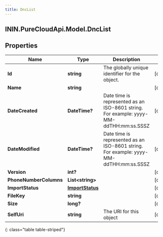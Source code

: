 ```yaml
---
title: DncList
---
```

## ININ.PureCloudApi.Model.DncList

## Properties

|Name | Type | Description | Notes|
|------------ | ------------- | ------------- | -------------|
| **Id** | **string** | The globally unique identifier for the object. | [optional] |
| **Name** | **string** |  | [optional] |
| **DateCreated** | **DateTime?** | Date time is represented as an ISO-8601 string. For example: yyyy-MM-ddTHH:mm:ss.SSSZ | [optional] |
| **DateModified** | **DateTime?** | Date time is represented as an ISO-8601 string. For example: yyyy-MM-ddTHH:mm:ss.SSSZ | [optional] |
| **Version** | **int?** |  | [optional] |
| **PhoneNumberColumns** | **List&lt;string&gt;** |  | [optional] |
| **ImportStatus** | [**ImportStatus**](ImportStatus.html) |  | [optional] |
| **FileKey** | **string** |  | [optional] |
| **Size** | **long?** |  | [optional] |
| **SelfUri** | **string** | The URI for this object | [optional] |
{: class="table table-striped"}


